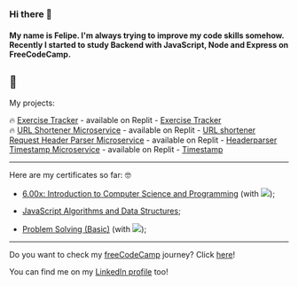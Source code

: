 ### Hi there 👋

#### My name is **Felipe**. I'm always trying to improve my code skills somehow. Recently I started to study Backend with JavaScript, Node and Express on FreeCodeCamp. 
:monocle_face:
------------

My projects:

&#128293; [Exercise Tracker](https://github.com/felipedeaquino/freeCodeCamp/tree/master/exercise-tracker) - available on Replit - [Exercise Tracker](https://replit.com/@felipedeaquino/boilerplate-project-exercisetracker) <br>
&#128293; [URL Shortener Microservice](https://github.com/felipedeaquino/freeCodeCamp/tree/master/project-urlshortener) - available on Replit - [URL shortener](https://replit.com/@felipedeaquino/boilerplate-project-urlshortener) <br>
[Request Header Parser Microservice](https://github.com/felipedeaquino/freeCodeCamp/tree/master/project-headerparser) - available on Replit - [Headerparser](https://replit.com/@felipedeaquino/boilerplate-project-headerparser) <br>
[Timestamp Microservice](https://github.com/felipedeaquino/freeCodeCamp/tree/master/project-timestamp) - available on Replit - [Timestamp](https://replit.com/@felipedeaquino/boilerplate-project-timestamp) <br>

------------

Here are my certificates so far: :nerd_face:	<br>

* [6.00x: Introduction to Computer Science and Programming](https://s3.amazonaws.com/verify.edx.org/downloads/594658e538a741b29060d34b00c56b77/Certificate.pdf) (with <img src="https://img.icons8.com/color/20/000000/python--v1.png"/>);

* [JavaScript Algorithms and Data Structures](https://www.freecodecamp.org/certification/fccb97627b8-843a-4db4-8a89-e17e7f1903b7/javascript-algorithms-and-data-structures);

* [Problem Solving (Basic)](https://www.hackerrank.com/certificates/b151fa5e93cf) (with <img src="https://img.icons8.com/color/20/000000/javascript--v1.png"/>);
------------

Do you want to check my [freeCodeCamp](http://freecodecamp.org/) journey? Click [here](https://github.com/felipedeaquino/freeCodeCamp)!

You can find me on my [LinkedIn profile](https://www.linkedin.com/in/felipedeaquino/) too! 


<!--
**felipedeaquino/felipedeaquino** is a ✨ _special_ ✨ repository because its `README.md` (this file) appears on your GitHub profile.

Here are some ideas to get you started:

- 🔭 I’m currently working on ...
- 🌱 I’m currently learning ...
- 👯 I’m looking to collaborate on ...
- 🤔 I’m looking for help with ...
- 💬 Ask me about ...
- 📫 How to reach me: ...
- 😄 Pronouns: ...
- ⚡ Fun fact: ...
-->
